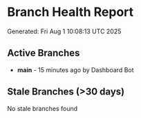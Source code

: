 # Branch Health Report
Generated: Fri Aug  1 10:08:13 UTC 2025

## Active Branches
- **main** - 15 minutes ago by Dashboard Bot

## Stale Branches (>30 days)
No stale branches found
